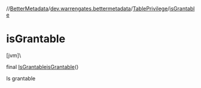 //[BetterMetadata](../../../index.md)/[dev.warrengates.bettermetadata](../index.md)/[TablePrivilege](index.md)/[isGrantable](is-grantable.md)

# isGrantable

[jvm]\

final [IsGrantable](../-is-grantable/index.md)[isGrantable](is-grantable.md)()

Is grantable

